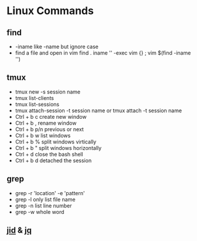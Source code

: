 # Linux Commands

## find

- -iname  like -name but ignore case
- find a file and open in vim
  find . iname '' -exec vim {} \;
  vim $(find -iname '')

## tmux

- tmux new -s session name
- tmux list-clients
- tmux list-sessions
- tmux attach-session -t session name or tmux attach -t session name
- Ctrl + b  c create new window
- Ctrl + b , rename window
- Ctrl + b p/n previous or next
- Ctrl + b  w list windows
- Ctrl + b  % split windows virtically
- Ctrl + b  " split windows horizontally
- Ctrl + d close the bash shell
- Ctrl + b  d detached the session

## grep

- grep -r 'location' -e 'pattern'
- grep -l only list file name
- grep -n list line number
- grep -w whole word

## [jid](https://github.com/simeji/jid) & [jq](https://stedolan.github.io/jq/)
